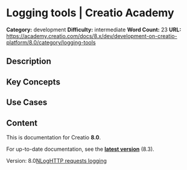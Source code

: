 # Logging tools | Creatio Academy

**Category:** development **Difficulty:** intermediate **Word Count:** 23
**URL:**
https://academy.creatio.com/docs/8.x/dev/development-on-creatio-platform/8.0/category/logging-tools

## Description

## Key Concepts

## Use Cases

## Content

This is documentation for Creatio **8.0**.

For up-to-date documentation, see the
**[latest version](/docs/8.x/dev/development-on-creatio-platform/category/logging-tools)**
(8.3).

Version:
8.0[NLog](/docs/8.x/dev/development-on-creatio-platform/8.0/development-tools/logging/nlog)[HTTP requests logging](/docs/8.x/dev/development-on-creatio-platform/8.0/development-tools/logging/logging-of-http-requests-net-core)
